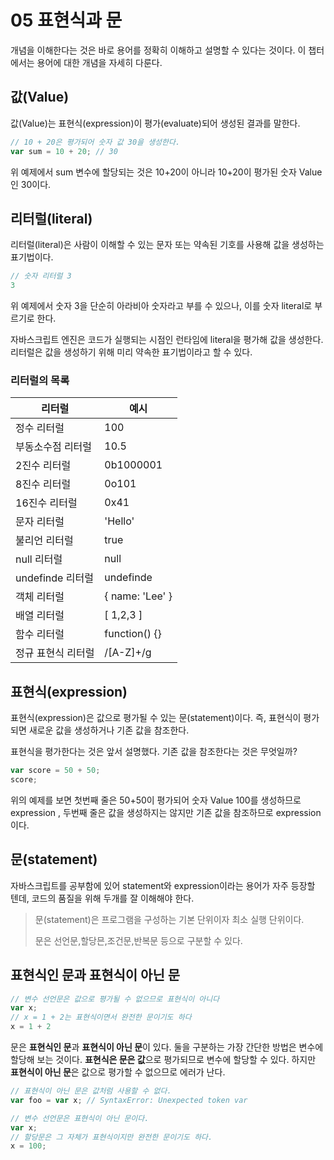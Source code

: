 # 05 표현식과 문

개념을 이해한다는 것은 바로 용어를 정확히 이해하고 설명할 수 있다는 것이다. 이 챕터에서는 용어에 대한 개념을 자세히 다룬다.

## 값(Value)

값(Value)는 표현식(expression)이 평가(evaluate)되어 생성된 결과를 말한다.

```Javascript
// 10 + 20은 평가되어 숫자 값 30을 생성한다.
var sum = 10 + 20; // 30
```

위 예제에서 sum 변수에 할당되는 것은 10+20이 아니라 10+20이 평가된 숫자 Value인 30이다.

## 리터럴(literal)

리터럴(literal)은 사람이 이해할 수 있는 문자 또는 약속된 기호를 사용해 값을 생성하는 표기법이다.

```Javascript
// 숫자 리터럴 3
3
```

위 예제에서 숫자 3을 단순히 아라비아 숫자라고 부를 수 있으나, 이를 숫자 literal로 부르기로 한다.

자바스크립트 엔진은 코드가 실행되는 시점인 런타임에 literal을 평가해 값을 생성한다.</br>
리터럴은 값을 생성하기 위해 미리 약속한 표기법이라고 할 수 있다.

### 리터럴의 목록

|리터럴|예시|
|---------|---|
|정수 리터럴|100|
|부동소수점 리터럴|10.5|
|2진수 리터럴|0b1000001|
|8진수 리터럴|0o101|
|16진수 리터럴|0x41|
|문자 리터럴|'Hello'|
|불리언 리터럴|true|
|null 리터럴|null|
|undefinde 리터럴|undefinde|
|객체 리터럴|{ name: 'Lee' }|
|배열 리터럴| [ 1,2,3 ]|
|함수 리터럴| function() {}|
|정규 표현식 리터럴|/[A-Z]+/g|

## 표현식(expression)

표현식(expression)은 값으로 평가될 수 있는 문(statement)이다. 즉, 표현식이 평가되면 새로운 값을 생성하거나 기존 값을 참조한다.

표현식을 평가한다는 것은 앞서 설명했다. 기존 값을 참조한다는 것은 무엇일까?

```Javascript
var score = 50 + 50;
score;
```

위의 예제를 보면 첫번째 줄은 50+50이 평가되어 숫자 Value 100를 생성하므로 expression , 두번째 줄은 값을 생성하지는 않지만 기존 값을 참조하므로 expression이다.

## 문(statement)

자바스크립트를 공부함에 있어 statement와 expression이라는 용어가 자주 등장할 텐데, 코드의 품질을 위해 두개를 잘 이해해야 한다.

> 문(statement)은 프로그램을 구성하는 기본 단위이자 최소 실행 단위이다.
>
> 문은 선언문,할당믄,조건문,반복문 등으로 구분할 수 있다.

## 표현식인 문과 표현식이 아닌 문

```Javascript
// 변수 선언문은 값으로 평가될 수 없으므로 표현식이 아니다
var x;
// x = 1 + 2는 표현식이면서 완전한 문이기도 하다
x = 1 + 2
```

문은 **표현식인 문**과 **표현식이 아닌 문**이 있다. 둘을 구분하는 가장 간단한 방법은 변수에 할당해 보는 것이다. **표현식은 문은 값**으로 평가되므로 변수에 할당할 수 있다. 하지만 **표현식이 아닌 문**은 값으로 평가할 수 없으므로 에러가 난다.

```Javascript
// 표현식이 아닌 문은 값처럼 사용할 수 없다.
var foo = var x; // SyntaxError: Unexpected token var

// 변수 선언문은 표현식이 아닌 문이다.
var x;
// 할당문은 그 자체가 표현식이지만 완전한 문이기도 하다.
x = 100;
```
